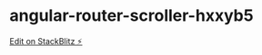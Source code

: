 # angular-router-scroller-hxxyb5

[Edit on StackBlitz ⚡️](https://stackblitz.com/edit/angular-router-scroller-hxxyb5)